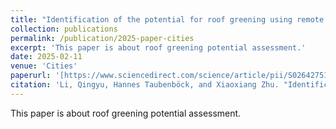 ```yaml
---
title: "Identification of the potential for roof greening using remote sensing and deep learning"
collection: publications
permalink: /publication/2025-paper-cities
excerpt: 'This paper is about roof greening potential assessment.'
date: 2025-02-11
venue: 'Cities'
paperurl: '[https://www.sciencedirect.com/science/article/pii/S0264275125000824]'
citation: 'Li, Qingyu, Hannes Taubenböck, and Xiaoxiang Zhu. "Identification of the potential for roof greening using remote sensing and deep learning." Cities (2024):105782.'
---
```

This paper is about roof greening potential assessment.
